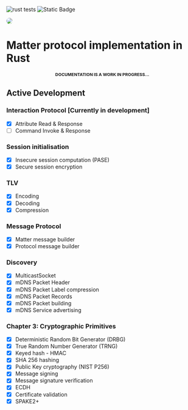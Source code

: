 ![rust tests](https://github.com/MihaelBercic/rust-matter/actions/workflows/workflow.yml/badge.svg)
![Static Badge](https://img.shields.io/badge/in%20active%20development%20-%20green)

<img style="border-radius: 10px" src="https://repository-images.githubusercontent.com/766485479/44dd04cb-0cda-49af-853c-0fdbcfacea51"/>

# Matter protocol implementation in Rust

<div style="text-align:center; text-transform:uppercase; font-size: 11px; font-weight: bold"> Documentation is a work in progress...</div>

## Active Development

### Interaction Protocol [Currently in development]

- [x] Attribute Read & Response
- [ ] Command Invoke & Response

### Session initialisation

- [x] Insecure session computation (PASE)
- [x] Secure session encryption

### TLV

- [x] Encoding
- [x] Decoding
- [x] Compression

### Message Protocol

- [x] Matter message builder
- [x] Protocol message builder

### Discovery

- [x] MulticastSocket
- [x] mDNS Packet Header
- [x] mDNS Packet Label compression
- [x] mDNS Packet Records
- [x] mDNS Packet building
- [x] mDNS Service advertising

### Chapter 3: Cryptographic Primitives

- [x] Deterministic Random Bit Generator (DRBG)
- [x] True Random Number Generator (TRNG)
- [x] Keyed hash - HMAC
- [x] SHA 256 hashing
- [x] Public Key cryptography (NIST P256)
- [x] Message signing
- [x] Message signature verification
- [x] ECDH
- [x] Certificate validation
- [x] SPAKE2+